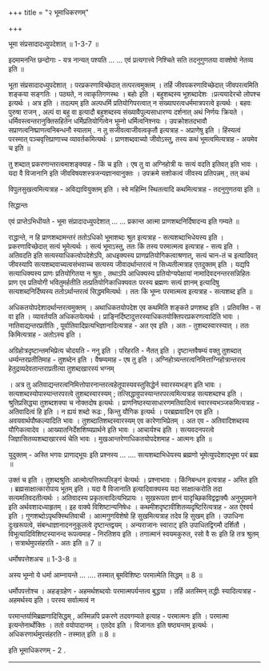 +++
title = "२ भूमाधिकरणम्"

+++

भूमा संप्रसादादध्युपदेशात् ॥ 1-3-7 ॥

इदमामनन्ति छन्दोगाः - यत्र नान्यत् पश्यति ... ... एवं प्रत्यगात्त्वे निश्चिते सति तदनुगुणतया वाक्शेषो नेतव्य इति ॥

भूता संप्रसादादध्युपदेशात् । परप्रकरणाविच्छेदात् तत्परत्वमुक्तम् । तर्हि जीवपकरणाविच्छेदात् जीवपरत्वमिति शङ्कया सङ्गतिः । पठ्यते, न त्वाकृतिगणस्थः । बहोः इति । बहुशब्दस्य भूशब्दादेशः ।प्रत्ययादेरचो लोपश्च इत्यर्थः । अत्र इति । तदल्पम् इति अल्पधर्मि प्रतियोगिपरत्वात् न संख्यापरत्वधर्ममात्रपरत्वे इत्यर्थः । बहवः पुरुषा राजन् , अल्पं वा बहु वा इत्यादौ बहुशब्दस्य संख्यावैपुल्यसाधारण्य दर्शनात् अथं निर्णयः क्रियते । धर्मिवस्त्वन्तरानुक्तिसहितेन धर्मिप्रतियोगित्वेन भूम्नो धर्मित्वनिश्नयः । उपक्रोशतदभावौ सप्राणत्वनिष्प्राणत्वनिबन्धनौ स्याताम् . न तु सजीवत्वाजीवत्वकृतौ इत्यत्राह - अप्राणेषु इति । हिंस्यत्वं परस्मात् पञ्चवृत्तिप्राणाच्च व्यावर्तकमित्यर्थः । प्राणशब्दवाच्यो जीवोऽस्तु, तस्य कथं भूमत्वमित्यत्राह - अयमेव च इति ॥

तु शब्दात् प्रकरणान्तरत्वमाशङ्क्याह - किं च इति । एष तु वा अग्निहोत्री यः सत्यं वदति इतिवत् इति भावः । यदा वै विजानानि इति जीवविषयशस्त्रजन्यज्ञानवानुक्तः । उपक्रमे सशोकत्वं जीवस्य प्रतिपन्नम् , तत् कथं

विपुलसुखत्वमित्यत्राह - अविद्यावियुक्तम् इति । स्वे महिम्नि स्थितत्वादि कथमित्यत्राह - तदनुगुणतया इति ॥

सिद्धान्तः

एवं प्राप्तेऽभिधीयते - भूमा संप्रादादध्युपदेशात् ... ... प्रकान्त आत्मा प्राणशब्दनिर्दिषादन्य इति गम्यते ॥

राद्धान्ते, न हि प्राणशब्दामन्तरं ततोऽधिको भूमाशब्दः श्रुत इत्यत्राह - सत्यशब्दाभिधेयस्य इति । प्रकरणाविच्छेदात् सत्यं भूमेत्यर्थः । सत्यं भूमाऽस्तु, ततः किं तस्य परमात्मत्व इत्यत्राह - सत्य इति । अतिवदति इति सत्यस्याधिकत्वोपदेशेऽपि, आधइक्यस्य प्राणप्रतियोगिकत्वाश्रणात्, सत्यं चान-तं च इत्यादिवत् जीवस्यापि सत्यशब्दवाच्यत्वसंभवाच्च सत्यस्य जीवादर्थान्तरत्वं न सिध्यतीत्मत्राह एतदुक्तम् इति । यद्यपि सत्याधिक्यस्य प्राणः प्रतियोगितया न श्रुतः , तथाऽपि आधिक्यस्य प्रतियोग्यपेक्षायां नामादिवदनन्तरसन्निहितः प्राण एव प्रतियोगी भवितुमर्हतीति तत्प्रतियोगिकाधिक्यवतः परस्य ब्रह्मणः सत्यं ज्ञानम् इत्यादिषु सत्यशब्दनिर्दिष्यस्य ततोऽर्थान्तरत्वं सिद्धममित्यर्थः । ततः किं भूम्नः परमात्मत्व इत्यत्राह - सत्यशब्द इति ॥

अधिकतयोपदेशादर्थान्तरत्वमुक्तम् । अथाधिकतयोपदेश एव कथमिति शङ्कते प्रणशब्द इति । प्रतिवक्ति - स वा इति । व्यावर्तयति अधिकतयेत्यर्थः । प्राङ्निर्दिष्टादुत्तरस्याधिकतयोक्तिपरप्रकरणत्वादिति भावः । नातिवाद्यन्तरप्रतीतिः , पूर्वातिवादिप्रत्यभिज्ञानादित्यत्राह - अत एव इति । अतः - तुशब्दस्वारस्यात् । ततः किमित्यत्राह - अतोऽस्य इति ।

अग्रिहोत्रदृष्टान्तमभिप्रेत्य चोदयति - ननु इति । परिहरति - नैतत् इति । दृष्टान्तवैषम्यं वक्तु तुशब्दात् धर्म्यन्तरप्रतीतिमाह - तुशब्देन इति । वैषम्यमाह - एष तु इति । अग्निहोत्र्यन्तरत्वनिमित्ताग्निहोत्रान्तरत्व हेतुद्रव्यदेवतान्तराप्रतीत्या तुशब्दखारस्यं भग्नम्

। अत्र तु अतिवाद्यन्तरत्वनिमित्तोपारनान्तरत्वहेतूपास्यवस्तुसिद्धेर्न स्वारस्यभङ्ग इति भावः । सत्यशब्दस्योपास्यान्तरपरत्वे तुशब्दस्वारस्यम् ; तत्सिद्धावुपास्यान्तरपरत्वमित्यत्राह सत्यशब्दश्च इति । श्रुतिप्रसिद्ध्या तुशब्दशक्या च नोक्तदोष इत्यर्थः । प्राणनिष्ठस्यासाधारणमतिवादित्वं स्वारस्यभञ्जकमित्यत्राह - अतिवादित्वं हि इति । न ह्ययं शब्दो रूढः , किन्तु यौगिक इत्यर्थः । परब्रह्मवादिन एव इति । अवयवार्थपौष्कल्यादिति भावः । तुशब्दातिशब्दस्वारस्यम् एव कारेणाभिप्रेतम् । अत एव - अतिवादिशब्दस्य यौगिकत्वादेव । आख्यातनिर्देशशिष्यप्रार्थने इति भावः । आचार्यश्च इति । सत्यवदनपरत्वे जिज्ञासितव्यशब्दाखारस्यं चेति भावः । मुखआन्तरेणाधिकतयोपदेशमाह - आत्मनः इति ॥

युदुक्तम् - अस्ति भगवः प्राणाद्भूयः इति प्रश्नस्य ... .... सत्यशब्दाभिधेयस्य ब्रह्मणो भूमेत्युपदेशाद्भूमा परं ब्रह्म ॥

उक्तं च इति । तुशब्दश्रुतिः आत्मोत्पत्तिरूपलिङ्गं चेत्यर्थः । प्रश्नाभावः । किंनिबन्धन इत्यत्राह - अस्ति इति । ब्रह्मसाक्षात्कारोपाय भूतम् इति । यदा वै विजानाति इत्यादिवाक्यस्य यदा साक्षात्करोति तदा सत्यमतिवदतीत्यर्थः । अतिवादस्य प्रकृतत्वादित्यभिप्रायः । सुखरूपता ज्ञानं यादृच्छिकविद्वद्वाक्यैः अनुभूयमाने इति अर्थवशादध्याहृतम् । इह वाक्ये विशिष्टान्यनिषेधः । कथमीशदृष्टावीशितव्यदृष्टिरित्यत्राह - अत ऐश्वर्य इति । गुणशब्दोऽपृथक्स्थितिवाची । आत्मगुणविशेषो हि सुखमित्यत्राह तदेव हि सुखम् इति । उपाधिना दुःखरूपत्वे, संबन्धाज्ञानादननुकूलत्वे दृष्टान्तद्वयम् । अन्यराजानः स्वाराट् इति उपाधितद्विगमौ दर्शितौ । विभूत्यादिविशिष्टस्यानन्द रूपत्वमाह - निरतिशय इति । तगात्मानं स्वयमकुरुत, रसो वै सः इति हि तत्र श्रुतम् । सत्रार्थमुपसंहरति - अतः इति ॥ 7 ॥

धर्मोषपत्तेशअच ॥ 1-3-8 ॥

अस्य भूम्नो ये धर्मा आम्नायन्ते ... .... तस्मात् बूमविशिष्टः परमात्मेति सिद्धम् ॥ 8 ॥

धर्मोपपत्तोश्च । अहङ्ग्रहेण - अहमर्थशब्दयोः परमात्मपर्यन्तत्व बुद्धया । तर्हि अतस्मिन् तद्धीः स्यादित्यत्राह - अहमर्थस्य इति । परस्य सर्वात्मत्वं न

परमान्तर्यामिब्रह्मणादिसिद्धम् , अस्मिन्नपि प्रकरणे तदवगम्यते इत्याह - परमात्मनः इति । परमात्मा इत्यन्तेनार्थोक्तिः । ततो वयोपादानम् । एतदेव इति । विजानतः इति षष्ठ्यन्तम् इत्यर्थः । अधिकरणार्थमुपसंहरति - तस्मात् इति ॥ 8 ॥

इति भूमाधिकरणम् - 2 .

------

